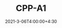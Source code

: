 ---
type: assignment
date: 2021-3-06T4:00:00+4:30
title: CPP-A1
pdf: /static_files/assignments/pdfs/A1.pdf
attachment: /static_files/assignments/base_files/A1.rar
#solutions: /static_files/assignments
due: 2021-3-13T23:59:00+3:30
---